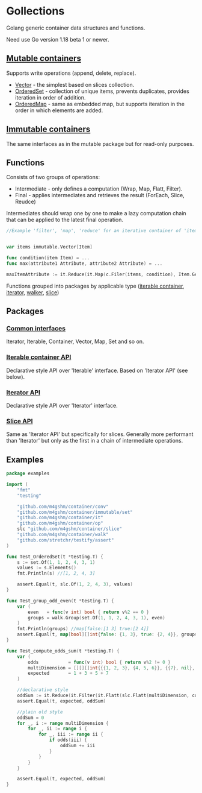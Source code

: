 # Gollections

Golang generic container data structures and functions.

Need use Go version 1.18 beta 1 or newer.

## [Mutable containers](./mutable/api.go)

Supports write operations (append, delete, replace).

  * [Vector](./mutable/vector/api.go) - the simplest based on slices collection.
  * [OrderedSet](./mutable/set/api.go) - collection of unique items, prevents duplicates, provides iteration in order of addition.
  * [OrderedMap](./mutable/dict/api.go) - same as embedded map, but supports iteration in the order in which elements are added.

## [Immutable containers](./immutable/api.go) 

The same interfaces as in the mutable package but for read-only purposes.


## Functions

Consists of two groups of operations:
 * Intermediate - only defines a computation (Wrap, Map, Flatt, Filter).
 * Final - applies intermediates and retrieves the result (ForEach, Slice, Reudce)

Intermediates should wrap one by one to make a lazy computation chain that can be applied to the latest final operation.

```go
//Example 'filter', 'map', 'reduce' for an iterative container of 'items'


var items immutable.Vector[Item]

func condition(item Item) = ...
func max(attribute1 Attribute, attribute2 Attribute) = ... 

maxItemAttribute := it.Reduce(it.Map(c.Filer(items, condition), Item.GetAttribute), max)
```
Functions grouped into packages by applicable type ([iterable container](./c/api.go), [iterator](./it/api.go), [walker](walk/api.go), [slice](slice/api.go))

## Packages
### [Common interfaces](./typ/iface.go)

Iterator, Iterable, Container, Vector, Map, Set and so on.

### [Iterable container API](./c/api.go)
Declarative style API over 'Iterable' interface. Based on 'Iterator API' (see below).

### [Iterator API](./it/api.go)
Declarative style API over 'Iterator' interface. 

### [Slice API](./slice/api.go)
Same as 'Iterator API' but specifically for slices. Generally more performant than 'Iterator' but only as the first in a chain of intermediate operations.



## Examples
```go
package examples

import (
	"fmt"
	"testing"

	"github.com/m4gshm/container/conv"
	"github.com/m4gshm/container/immutable/set"
	"github.com/m4gshm/container/it"
	"github.com/m4gshm/container/op"
	slc "github.com/m4gshm/container/slice"
	"github.com/m4gshm/container/walk"
	"github.com/stretchr/testify/assert"
)

func Test_OrderedSet(t *testing.T) {
	s := set.Of(1, 1, 2, 4, 3, 1)
	values := s.Elements()
	fmt.Println(s) //[1, 2, 4, 3]

	assert.Equal(t, slc.Of(1, 2, 4, 3), values)
}

func Test_group_odd_even(t *testing.T) {
	var (
		even   = func(v int) bool { return v%2 == 0 }
		groups = walk.Group(set.Of(1, 1, 2, 4, 3, 1), even)
	)
	fmt.Println(groups) //map[false:[1 3] true:[2 4]]
	assert.Equal(t, map[bool][]int{false: {1, 3}, true: {2, 4}}, groups)
}

func Test_compute_odds_sum(t *testing.T) {
	var (
		odds           = func(v int) bool { return v%2 != 0 }
		multiDimension = [][][]int{{{1, 2, 3}, {4, 5, 6}}, {{7}, nil}, nil}
		expected       = 1 + 3 + 5 + 7
	)

	//declarative style
	oddSum := it.Reduce(it.Filter(it.Flatt(slc.Flatt(multiDimension, conv.To[[][]int]), conv.To[[]int]), odds), op.Sum[int])
	assert.Equal(t, expected, oddSum)

	//plain old style
	oddSum = 0
	for _, i := range multiDimension {
		for _, ii := range i {
			for _, iii := range ii {
				if odds(iii) {
					oddSum += iii
				}
			}
		}
	}

	assert.Equal(t, expected, oddSum)
}
```